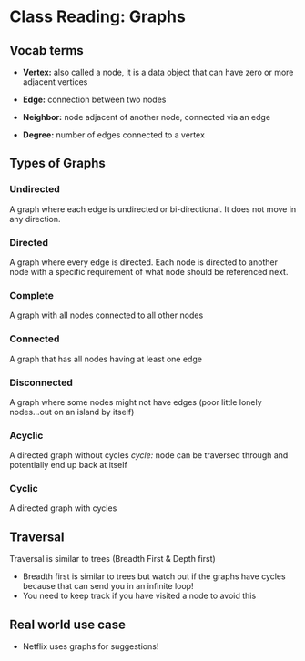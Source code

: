 # Class Reading: Graphs

## Vocab terms

- **Vertex:** also called a node, it is a data object that can have zero or more adjacent vertices

- **Edge:** connection between two nodes

- **Neighbor:** node adjacent of another node, connected via an edge

- **Degree:** number of edges connected to a vertex

## Types of Graphs

### Undirected

A graph where each edge is undirected or bi-directional. It does not move in any direction.

### Directed

A graph where every edge is directed. Each node is directed to another node with a specific requirement of what node should be referenced next.

### Complete

A graph with all nodes connected to all other nodes

### Connected

A graph that has all nodes having at least one edge

### Disconnected

A graph where some nodes might not have edges (poor little lonely nodes...out on an island by itself)

### Acyclic

A directed graph without cycles
*cycle:* node can be traversed through and potentially end up back at itself

### Cyclic

A directed graph with cycles

## Traversal

Traversal is similar to trees (Breadth First & Depth first)

- Breadth first is similar to trees but watch out if the graphs have cycles because that can send you in an infinite loop!
- You need to keep track if you have visited a node to avoid this

## Real world use case

- Netflix uses graphs for suggestions!
